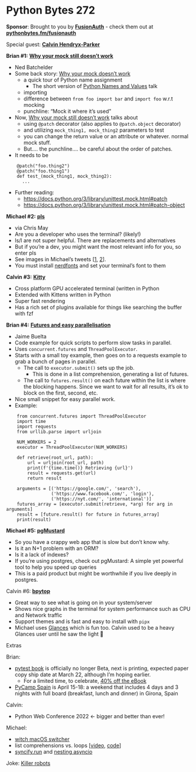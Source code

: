 # Python Bytes 272

**Sponsor**: Brought to you by [**FusionAuth**](http://pythonbytes.fm/fusionauth) - check them out at [**pythonbytes.fm/fusionauth**](https://pythonbytes.fm/fusionauth)

Special guest: **[Calvin Hendryx-Parker](https://twitter.com/calvinhp)**

**Brian #1:** [**Why your mock still doesn’t work**](https://nedbatchelder.com/blog/202202/why_your_mock_still_doesnt_work.html)

- Ned Batchelder
- Some back story: [Why your mock doesn’t work](https://nedbatchelder.com/blog/201908/why_your_mock_doesnt_work.html)
    - a quick tour of Python name assignment
        - The short version of [Python Names and Values](https://nedbatchelder.com/text/names1.html) talk
    - importing
    - difference between `from foo import bar` and `import foo` w.r.t mocking
    - punchline: “Mock it where it’s used”
- Now, [Why your mock still doesn’t work](https://nedbatchelder.com/blog/202202/why_your_mock_still_doesnt_work.html) talks about
    - using `@patch` decorator (also applies to `@patch.object` decorator)
    - and utilizing `mock_thing1, mock_thing2` parameters to test
    - you can change the return value or an attribute or whatever. normal mock stuff.
    - But…. the punchline…. be careful about the order of patches.
- It needs to be
```
    @patch("foo.thing2")
    @patch("foo.thing1")
    def test_(mock_thing1, mock_thing2):
      ...
```
- Further reading:
    - https://docs.python.org/3/library/unittest.mock.html#patch
    - https://docs.python.org/3/library/unittest.mock.html#patch-object

**Michael #2:** [**pls**](https://twitter.com/mkennedy/status/1494107080726396928)

- via Chris May
- Are you a developer who uses the terminal? (likely!)
- ls/l are not super helpful. There are replacements and alternatives
- But if you’re a dev, you might want the most relevant info for you, so enter pls
- See images in Michael’s tweets [[1](https://twitter.com/mkennedy/status/1494107080726396928), [2](https://twitter.com/mkennedy/status/1494115221727846400)].
- You must install [nerdfonts](https://www.nerdfonts.com/) and set your terminal’s font to them

**Calvin #3:** [**Kitty**](https://sw.kovidgoyal.net/kitty/)

- Cross platform GPU accelerated terminal (written in Python
- Extended with Kittens written in Python
- Super fast rendering
- Has a rich set of plugins available for things like searching the buffer with fzf

**Brian #4:** [**Futures and easy parallelisation**](https://wrongsideofmemphis.com/2022/02/17/futures-and-easy-parallelisation/)

- Jaime Buelta
- Code example for quick scripts to perform slow tasks in parallel.
- Uses `concurrent.futures` and `ThreadPoolExecutor`.
- Starts with a small toy example, then goes on to a requests example to grab a bunch of pages in parallel.
    - The call to `executor.submit()` sets up the job.
        - This is done in a list comprehension, generating a list of futures.
    - The call to `futures.result()`  on each future within the list is where the blocking happens. Since we want to wait for all results, it’s ok to block on the first, second, etc.
- Nice small snippet for easy parallel work.
- Example:
  
```    
    from concurrent.futures import ThreadPoolExecutor
    import time
    import requests
    from urllib.parse import urljoin
    
    NUM_WORKERS = 2
    executor = ThreadPoolExecutor(NUM_WORKERS)
    
    def retrieve(root_url, path):
        url = urljoin(root_url, path)
        print(f'{time.time()} Retrieving {url}')
        result = requests.get(url)
        return result
    
    arguments = [('https://google.com/', 'search'),
                 ('https://www.facebook.com/', 'login'),
                 ('https://nyt.com/', 'international')]
    futures_array = [executor.submit(retrieve, *arg) for arg in arguments]
    result = [future.result() for future in futures_array]
    print(result)
```

**Michael #5:** [**pgMustard**](https://www.pgmustard.com/)

- So you have a crappy web app that is slow but don’t know why.
- Is it an N+1 problem with an ORM?
- Is it a lack of indexes?
- If you’re using postgres, check out pgMustard: A simple yet powerful tool to help you speed up queries
- This is a paid product but might be worthwhile if you live deeply in postgres.

Calvin #6: [**bpytop**](https://github.com/aristocratos/bpytop)

- Great way to see what is going on in your system/server
- Shows nice graphs in the terminal for system performance such as CPU and Network traffic
- Support themes and is fast and easy to install with `pipx`
- Michael uses [Glances](https://nicolargo.github.io/glances/) which is fun too. Calvin used to be a heavy Glances user until he saw the light 🙂 

Extras 

Brian: 

- [pytest book](https://pythontest.com/pytest-book/) is officially no longer Beta, next is printing, expected paper copy ship date at March 22, although I’m hoping earlier.
    - For a limited time, to celebrate, [40% off the eBook](https://media.pragprog.com/newsletters/2022-02-22.html)
- [PyCamp Spain](https://pycamp.es/) is April 15-18: a weekend that includes 4 days and 3 nights with full board (breakfast, lunch and dinner) in Girona, Spain

Calvin:

- Python Web Conference 2022 ← bigger and better than ever!
  

Michael:

- [witch macOS switcher](https://manytricks.com/witch/)
- list comprehensions vs. loops [[video](https://www.youtube.com/watch?v=uVQVn8z8kxo), [code](https://gist.github.com/mikeckennedy/2ddb5ad84d6e116e6d14b5c2eef4245a)]
- [syncify.run](https://twitter.com/mkennedy/status/1495863810409865220) and [nesting asyncio](https://twitter.com/pdgjones/status/1495867430010339339)

Joke: [Killer robots](https://twitter.com/pr0grammerhum0r/status/1489282557074190340?s=12)

